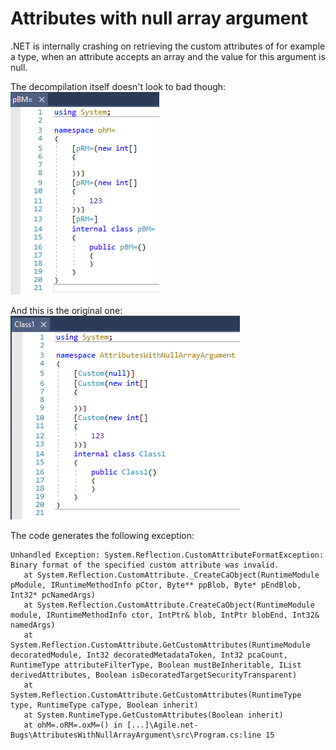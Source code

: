 # Attributes with null array argument

.NET is internally crashing on retrieving the custom attributes of for example a type, when an attribute accepts an array and the value for this argument is null.

The decompilation itself doesn't look to bad though:  
![](docs/Obfuscated.png)

And this is the original one:  
![](docs/Original.png)

The code generates the following exception:

```
Unhandled Exception: System.Reflection.CustomAttributeFormatException: Binary format of the specified custom attribute was invalid.
   at System.Reflection.CustomAttribute._CreateCaObject(RuntimeModule pModule, IRuntimeMethodInfo pCtor, Byte** ppBlob, Byte* pEndBlob, Int32* pcNamedArgs)
   at System.Reflection.CustomAttribute.CreateCaObject(RuntimeModule module, IRuntimeMethodInfo ctor, IntPtr& blob, IntPtr blobEnd, Int32& namedArgs)
   at System.Reflection.CustomAttribute.GetCustomAttributes(RuntimeModule decoratedModule, Int32 decoratedMetadataToken, Int32 pcaCount, RuntimeType attributeFilterType, Boolean mustBeInheritable, IList derivedAttributes, Boolean isDecoratedTargetSecurityTransparent)
   at System.Reflection.CustomAttribute.GetCustomAttributes(RuntimeType type, RuntimeType caType, Boolean inherit)
   at System.RuntimeType.GetCustomAttributes(Boolean inherit)
   at ohM=.oRM=.oxM=() in [...]\Agile.net-Bugs\AttributesWithNullArrayArgument\src\Program.cs:line 15
```